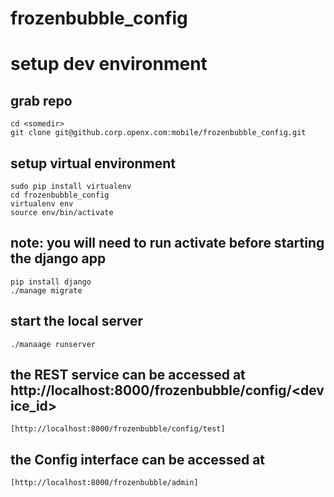 # frozenbubble_config

# setup dev environment

## grab repo

    cd <somedir>
    git clone git@github.corp.openx.com:mobile/frozenbubble_config.git
    
## setup virtual environment

    sudo pip install virtualenv
    cd frozenbubble_config
    virtualenv env
    source env/bin/activate
        
## note: you will need to run activate before starting the django app
    
    pip install django
    ./manage migrate
    
## start the local server

    ./manaage runserver
    
## the REST service can be accessed at http://localhost:8000/frozenbubble/config/<device_id>

    [http://localhost:8000/frozenbubble/config/test]
    
## the Config interface can be accessed at

    [http://localhost:8000/frozenbubble/admin]

